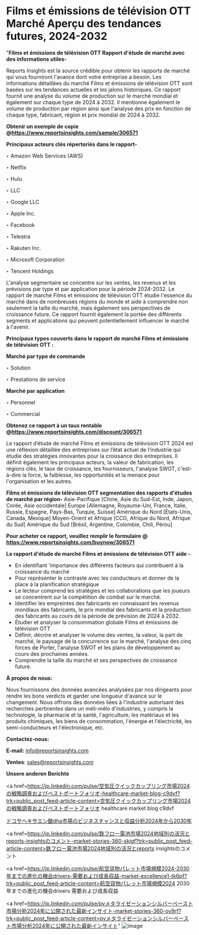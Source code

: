 # Films et émissions de télévision OTT Marché Aperçu des tendances futures, 2024-2032

"<strong>Films et émissions de télévision OTT Rapport d'étude de marché avec des informations utiles-</strong>

Reports Insights est la source crédible pour obtenir les rapports de marché qui vous fourniront l'avance dont votre entreprise a besoin. Les informations détaillées du marché Films et émissions de télévision OTT sont basées sur les tendances actuelles et les jalons historiques. Ce rapport fournit une analyse du volume de production sur le marché mondial et également sur chaque type de 2024 à 2032. Il mentionne également le volume de production par région ainsi que l'analyse des prix en fonction de chaque type, fabricant, région et prix mondial de 2024 à 2032.

<strong><b>Obtenir un exemple de copie @</b></strong><a href=https://www.reportsinsights.com/sample/306571><strong><b>https://www.reportsinsights.com/sample/306571</b></strong></a>

<b>Principaux acteurs clés répertoriés dans le rapport-</b>

<b> </b>‣ Amazon Web Services (AWS)

‣ Netflix

‣ Hulu

‣ LLC

‣ Google LLC

‣ Apple Inc.

‣ Facebook

‣ Telestra

‣ Rakuten Inc.

‣ Microsoft Corporation

‣ Tencent Holdings

L'analyse segmentaire se concentre sur les ventes, les revenus et les prévisions par type et par application pour la période 2024-2032. Le rapport de marché Films et émissions de télévision OTT étudie l'essence du marché dans de nombreuses régions du monde et aide à comprendre non seulement la taille du marché, mais également ses perspectives de croissance future. Ce rapport fournit également la portée des différents segments et applications qui peuvent potentiellement influencer le marché à l'avenir.

<strong>Principaux types couverts dans le rapport de marché Films et émissions de télévision OTT :</strong>

<strong>Marché par type de commande</strong>

‣ Solution

‣ Prestations de service

<strong>Marché par application</strong>

‣ Personnel

‣ Commercial

<strong><b>Obtenez ce rapport à un taux rentable @</b></strong><a href=https://www.reportsinsights.com/discount/306571><strong><b>https://www.reportsinsights.com/discount/306571</b></strong></a>

Le rapport d’étude de marché Films et émissions de télévision OTT 2024 est une réflexion détaillée des entreprises sur l’état actuel de l’industrie qui étudie des stratégies innovantes pour la croissance des entreprises. Il définit également les principaux acteurs, la valeur de fabrication, les régions clés, le taux de croissance, les fournisseurs, l'analyse SWOT, c'est-à-dire la force, la faiblesse, les opportunités et la menace pour l'organisation et les autres.

<strong>Films et émissions de télévision OTT segmentation des rapports d'études de marché par région-</strong>
Asie-Pacifique [Chine, Asie du Sud-Est, Inde, Japon, Corée, Asie occidentale]
Europe [Allemagne, Royaume-Uni, France, Italie, Russie, Espagne, Pays-Bas, Turquie, Suisse]
Amérique du Nord [États-Unis, Canada, Mexique]
Moyen-Orient et Afrique [CCG, Afrique du Nord, Afrique du Sud]
Amérique du Sud [Brésil, Argentine, Colombie, Chili, Pérou]

<strong>Pour acheter ce rapport, veuillez remplir le formulaire @   <a href=https://www.reportsinsights.com/buynow/306571>https://www.reportsinsights.com/buynow/306571</a></strong>

<strong>Le rapport d'étude de marché Films et émissions de télévision OTT aide -</strong>
<ul>
  <li>En identifiant 'importance des différents facteurs qui contribuent à la croissance du marché</li>
  <li>Pour représenter le contraste avec les conducteurs et donner de la place à la planification stratégique</li>
  <li>Le lecteur comprend les stratégies et les collaborations que les joueurs se concentrent sur la compétition de combat sur le marché.</li>
  <li>Identifier les empreintes des fabricants en connaissant les revenus mondiaux des fabricants, le prix mondial des fabricants et la production des fabricants au cours de la période de prévision de 2024 à 2032.</li>
  <li>Étudier et analyser la consommation globale Films et émissions de télévision OTT</li>
  <li>Définir, décrire et analyser le volume des ventes, la valeur, la part de marché, le paysage de la concurrence sur le marché, l'analyse des cinq forces de Porter, l'analyse SWOT et les plans de développement au cours des prochaines années.</li>
  <li>Comprendre la taille du marché et ses perspectives de croissance future.</li>
</ul>
<strong>À propos de nous:</strong>

Nous fournissons des données avancées analysées par nos dirigeants pour rendre les bons verdicts et garder une longueur d'avance sur le changement. Nous offrons des données liées à l'industrie autorisant des recherches pertinentes dans un méli-mélo d'industries, y compris la technologie, la pharmacie et la santé, l'agriculture, les matériaux et les produits chimiques, les biens de consommation, l'énergie et l'électricité, les semi-conducteurs et l'électronique, etc.

<strong>Contactez-nous:</strong>

<strong>E-mail:</strong> <a href=mailto:info@reportsinsights.com>info@reportsinsights.com</a>

<strong>Ventes</strong>: <a href=mailto:sales@reportsinsights.com>sales@reportsinsights.com</a>

<strong>Unsere anderen Berichte</strong>

<a href=https://jp.linkedin.com/pulse/空気圧クイックカップリング市場2024の戦略調査およびベストポートフォリオ-healthcare-market-blog-c9dvf?trk=public_post_feed-article-content>空気圧クイックカップリング市場2024の戦略調査およびベストポートフォリオ healthcare market blog c9dvf</a>

<a href=https://www.linkedin.com/pulse/ドコサヘキサエン酸dha市場のビジネスチャンスと収益分析2024年から2030年-reportsinsights-pvt-ltd-n4iaf/>ドコサヘキサエン酸dha市場のビジネスチャンスと収益分析2024年から2030年</a>

<a href=https://jp.linkedin.com/pulse/鉄フロー電池市場2024地域別の活況とreports-insightsのコメント-market-stories-360-skjgf?trk=public_post_feed-article-content>鉄フロー電池市場2024地域別の活況とreports insightsのコメント</a>

<a href=https://jp.linkedin.com/pulse/航空貨物パレット市場規模2024-2030年までの進化の機会drivers-需要および成長収益-market-excellence1-tk6pf?trk=public_post_feed-article-content>航空貨物パレット市場規模2024 2030年までの進化の機会drivers 需要および成長収益</a>

<a href=https://jp.linkedin.com/pulse/pvメタライゼーションシルバーペースト市場分析2024年に公開された最新インサイト-market-stories-360-ov9rf?trk=public_post_feed-article-content>pvメタライゼーションシルバーペースト市場分析2024年に公開された最新インサイト</a>"
![image](https://github.com/daminid12/RImarketreport/assets/158430485/bbcea926-893d-4e31-937d-7a75d504ee84)

